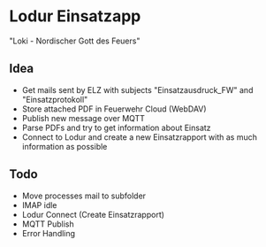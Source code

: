 # Lodur Einsatzapp

"Loki - Nordischer Gott des Feuers"

## Idea

* Get mails sent by ELZ with subjects
  "Einsatzausdruck_FW" and "Einsatzprotokoll"
* Store attached PDF in Feuerwehr Cloud (WebDAV)
* Publish new message over MQTT
* Parse PDFs and try to get information about Einsatz
* Connect to Lodur and create a new Einsatzrapport with
  as much information as possible

## Todo

* Move processes mail to subfolder
* IMAP idle
* Lodur Connect (Create Einsatzrapport)
* MQTT Publish
* Error Handling